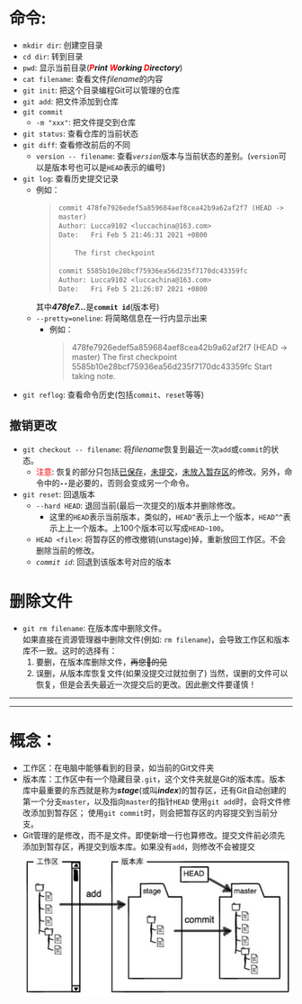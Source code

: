 # 命令:
- <kbd>`mkdir dir`</kbd>: 创建空目录  
- <kbd>`cd dir`</kbd>: 转到目录  
- <kbd>`pwd`</kbd>: 显示当前目录(***<font color=red>P</font>rint <font color=red>W</font>orking <font color=red>D</font>irectory***)  
- <kbd>`cat filename`</kbd>: 查看文件*filename*的内容
- <kbd>`git init`</kbd>: 把这个目录编程Git可以管理的仓库
- <kbd>`git add`</kbd>: 把文件添加到仓库
- <kbd>`git commit`</kbd>
  - <kbd>`-m "xxx"`</kbd>: 把文件提交到仓库
- <kbd>`git status`</kbd>: 查看仓库的当前状态
- <kbd>`git diff`</kbd>: 查看修改前后的不同  
  - <kbd>`version -- filename`</kbd>: 查看<i>`version`</i>版本与当前状态的差别。(`version`可以是版本号也可以是`HEAD`表示的编号)
- <kbd>`git log`</kbd>: 查看历史提交记录
  - 例如：
    > ```
    > commit 478fe7926edef5a859684aef8cea42b9a62af2f7 (HEAD -> master)
    > Author: Lucca9102 <luccachina@163.com>
    > Date:   Fri Feb 5 21:46:31 2021 +0800
    > 
    >     The first checkpoint
    > 
    > commit 5585b10e28bcf75936ea56d235f7170dc43359fc
    > Author: Lucca9102 <luccachina@163.com>
    > Date:   Fri Feb 5 21:26:07 2021 +0800
    > ```
    其中<b><i>478fe7...</i></b>是<kbd>**`commit id`**</kbd>(版本号)
  - <kbd>`--pretty=oneline`</kbd>: 将简略信息在一行内显示出来
    - 例如：
        > 478fe7926edef5a859684aef8cea42b9a62af2f7 (HEAD -> master) The first checkpoint  
        > 5585b10e28bcf75936ea56d235f7170dc43359fc Start taking note.
- <kbd>`git reflog`</kbd>: 查看命令历史(包括`commit`、`reset`等等)  

## 撤销更改
- <kbd>`git checkout -- filename`</kbd>: 将*filename*恢复到最近一次`add`或`commit`的状态。
  - <font color=red>注意</font>: 恢复的部分只包括<u>已保存</u>，<u>未提交</u>，<u>未放入暂存区</u>的修改。另外，命令中的<b>`--`</b>是必要的，否则会变成另一个命令。
- <kbd>`git reset`</kbd>: 回退版本
  - <kbd>`--hard HEAD`</kbd>: 退回当前(最后一次提交的)版本并删除修改。
    - 这里的<kbd>`HEAD`</kbd>表示当前版本，类似的，<kbd>`HEAD^`</kbd>表示上一个版本，<kbd>`HEAD^^`</kbd>表示上上一个版本。上100个版本可以写成<kbd>`HEAD~100`</kbd>。
  - <kbd>`HEAD <file>`</kbd>: 将暂存区的修改撤销(unstage)掉，重新放回工作区。不会删除当前的修改。
  - <kbd>*`commit id`*</kbd>: 回退到该版本号对应的版本

# 删除文件
- <kbd>`git rm filename`</kbd>: 在版本库中删除文件。  
如果直接在资源管理器中删除文件(例如: `rm filename`)，会导致工作区和版本库不一致。这时的选择有：  
  1. 要删，在版本库删除文件，<s>再您🐎的见</s>
  2. 误删，从版本库恢复文件(如果没提交过就拉倒了)
当然，误删的文件可以恢复，但是会丢失最近一次提交后的更改。因此删文件要谨慎！

---
---
# 概念：
- 工作区：在电脑中能够看到的目录，如当前的Git文件夹
- 版本库：工作区中有一个隐藏目录<kbd>`.git`</kbd>，这个文件夹就是Git的版本库。版本库中最重要的东西就是称为<i>**stage**</i>(或叫<i>**index**</i>)的暂存区，还有Git自动创建的第一个分支<kbd>`master`</kbd>，以及指向<kbd>`master`</kbd>的指针<kbd>`HEAD`</kbd>
使用`git add`时，会将文件修改添加到暂存区；
使用`git commit`时，则会把暂存区的内容提交到当前分支。
- Git管理的是修改，而不是文件。即使新增一行也算修改。提交文件前必须先添加到暂存区，再提交到版本库。如果没有`add`，则修改不会被提交
![stage](images\stage.png)